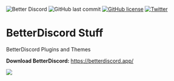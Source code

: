 ![Better Discord](https://img.shields.io/badge/Better-Discord-%235963EB?style=for-the-badge)
![GitHub last commit](https://img.shields.io/github/last-commit/TheCommieAxolotl/BetterDiscord-Stuff?logo=GitHUb&style=for-the-badge)
[![GitHub license](https://img.shields.io/github/license/TheCommieAxolotl/BetterDiscord-Stuff?logo=GitHub&style=for-the-badge)](https://github.com/TheCommieAxolotl/BetterDiscord-Stuff/blob/main/LICENSE)
[![Twitter](https://img.shields.io/twitter/url?logo=Twitter&style=for-the-badge&url=https%3A%2F%2Fgithub.com%2FTheCommieAxolotl%2FBetterDiscord-Stuff)](https://twitter.com/intent/tweet?text=Wow:&url=https%3A%2F%2Fgithub.com%2FTheCommieAxolotl%2FBetterDiscord-Stuff)

# BetterDiscord Stuff
BetterDiscord Plugins and Themes

**Download BetterDiscord:** https://betterdiscord.app/

![](https://betterdiscord.app/resources/branding/logo_large.svg)

